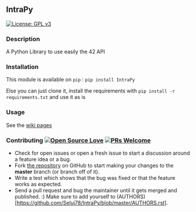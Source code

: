 ## IntraPy
[![License: GPL v3](https://img.shields.io/badge/License-GPL%20v3-blue.svg)](https://www.gnu.org/licenses/gpl-3.0)

### Description
A Python Library to use easily the 42 API

### Installation

This module is available on `pip` : 
```pip install IntraPy```

Else you can just clone it, install the requirements with `pip install -r requirements.txt` and use it as is

### Usage
See the [wiki pages](https://github.com/Seluj78/IntraPy/wiki)

### Contributing [![Open Source Love](https://badges.frapsoft.com/os/v1/open-source.png?v=103)](https://github.com/ellerbrock/open-source-badges/) [![PRs Welcome](https://img.shields.io/badge/PRs-welcome-brightgreen.svg?style=flat-square)](http://makeapullrequest.com)

* Check for open issues or open a fresh issue to start a discussion around a feature idea or a bug.
* Fork [the repository](https://github.com/Seluj78/IntraPy) on GitHub to start making your changes to the **master** branch (or branch off of it).
* Write a test which shows that the bug was fixed or that the feature works as expected.
* Send a pull request and bug the maintainer until it gets merged and published. :) Make sure to add yourself to (AUTHORS)[https://github.com/Seluj78/IntraPy/blob/master/AUTHORS.rst].